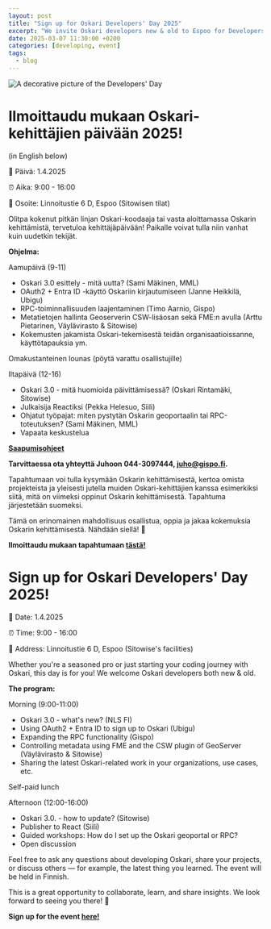 ```yaml
---
layout: post
title: "Sign up for Oskari Developers' Day 2025"
excerpt: "We invite Oskari developers new & old to Espoo for Developers' Day!"
date: 2025-03-07 11:30:00 +0200
categories: [developing, event]
tags:
  - blog
---
```


![A decorative picture of the Developers' Day](/resources/2025/Oskari_DevDay_2025_.png)

# Ilmoittaudu mukaan Oskari-kehittäjien päivään 2025!

(in English below)

📅 Päivä: 1.4.2025

⏰ Aika: 9:00 - 16:00

📍 Osoite: Linnoitustie 6 D, Espoo (Sitowisen tilat)

Olitpa kokenut pitkän linjan Oskari-koodaaja tai vasta aloittamassa Oskarin kehittämistä, tervetuloa kehittäjäpäivään! Paikalle voivat tulla niin vanhat kuin uudetkin tekijät.

**Ohjelma:**

Aamupäivä (9-11)
- Oskari 3.0 esittely - mitä uutta? (Sami Mäkinen, MML)
- OAuth2 + Entra ID -käyttö Oskariin kirjautumiseen (Janne Heikkilä, Ubigu)
- RPC-toiminnallisuuden laajentaminen (Timo Aarnio, Gispo)
- Metatietojen hallinta Geoserverin CSW-lisäosan sekä FME:n avulla (Arttu Pietarinen, Väylävirasto & Sitowise)
- Kokemusten jakamista Oskari-tekemisestä teidän organisaatioissanne, käyttötapauksia ym.

Omakustanteinen lounas (pöytä varattu osallistujille)

Iltapäivä (12-16)
- Oskari 3.0 - mitä huomioida päivittämisessä? (Oskari Rintamäki, Sitowise) 
- Julkaisija Reactiksi (Pekka Helesuo, Siili)
- Ohjatut työpajat: miten pystytän Oskarin geoportaalin tai RPC-toteutuksen? (Sami Mäkinen, MML)
- Vapaata keskustelua

**[Saapumisohjeet](https://www.sitowise.com/fi/yhteystiedot/toimipisteet/sitowise-espoo)**

**Tarvittaessa ota yhteyttä Juhoon 044-3097444, juho@gispo.fi.**

Tapahtumaan voi tulla kysymään Oskarin kehittämisestä, kertoa omista projekteista ja yleisesti jutella muiden Oskari-kehittäjien kanssa esimerkiksi siitä, mitä on viimeksi oppinut Oskarin kehittämisestä. Tapahtuma järjestetään suomeksi.

Tämä on erinomainen mahdollisuus osallistua, oppia ja jakaa kokemuksia Oskarin kehittämisestä. Nähdään siellä! 👋

**Ilmoittaudu mukaan tapahtumaan [tästä!](https://docs.google.com/forms/d/e/1FAIpQLSeKpdH50bnvHVhtQwwIRslFa4uXHUFTPEwekn2ANvbVidpjuw/viewform?usp=sharing)**



# Sign up for Oskari Developers' Day 2025!

📅 Date: 1.4.2025

⏰ Time: 9:00 - 16:00

📍 Address: Linnoitustie 6 D, Espoo (Sitowise's facilities)

Whether you're a seasoned pro or just starting your coding journey with Oskari, this day is for you! We welcome Oskari developers both new & old.

**The program:**

Morning (9:00-11:00)
- Oskari 3.0 - what's new? (NLS FI)
- Using OAuth2 + Entra ID to sign up to Oskari (Ubigu)
- Expanding the RPC functionality (Gispo)
- Controlling metadata using FME and the CSW plugin of GeoServer (Väylävirasto & Sitowise)
- Sharing the latest Oskari-related work in your organizations, use cases, etc.

Self-paid lunch

Afternoon (12:00-16:00)
- Oskari 3.0. - how to update? (Sitowise)
- Publisher to React (Siili)
- Guided workshops: How do I set up the Oskari geoportal or RPC?
- Open discussion


Feel free to ask any questions about developing Oskari, share your projects, or discuss others — for example, the latest thing you learned. The event will be held in Finnish.

This is a great opportunity to collaborate, learn, and share insights. We look forward to seeing you there! 👋 

**Sign up for the event [here!](https://docs.google.com/forms/d/e/1FAIpQLSeKpdH50bnvHVhtQwwIRslFa4uXHUFTPEwekn2ANvbVidpjuw/viewform?usp=sharing)**

